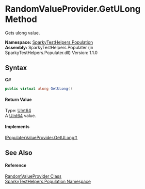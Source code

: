 # RandomValueProvider.GetULong Method 
 

Gets ulong value.

**Namespace:**&nbsp;<a href="N_SparkyTestHelpers_Population.md">SparkyTestHelpers.Population</a><br />**Assembly:**&nbsp;SparkyTestHelpers.Populater (in SparkyTestHelpers.Populater.dll) Version: 1.1.0

## Syntax

**C#**<br />
``` C#
public virtual ulong GetULong()
```


#### Return Value
Type: <a href="http://msdn2.microsoft.com/en-us/library/06cf7918" target="_blank">UInt64</a><br />A <a href="http://msdn2.microsoft.com/en-us/library/06cf7918" target="_blank">UInt64</a> value.

#### Implements
<a href="M_SparkyTestHelpers_Population_IPopulaterValueProvider_GetULong.md">IPopulaterValueProvider.GetULong()</a><br />

## See Also


#### Reference
<a href="T_SparkyTestHelpers_Population_RandomValueProvider.md">RandomValueProvider Class</a><br /><a href="N_SparkyTestHelpers_Population.md">SparkyTestHelpers.Population Namespace</a><br />